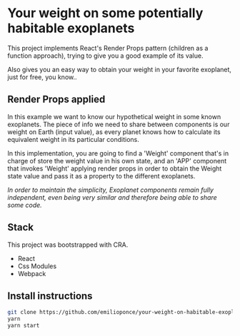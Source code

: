 # Your weight on some potentially habitable exoplanets

This project implements React's Render Props pattern (children as a function approach), trying to give you a good example of its value.

Also gives you an easy way to obtain your weight in your favorite exoplanet, just for free, you know..

## Render Props applied

In this example we want to know our hypothetical weight in some known exoplanets. The piece of info we need to share between components is our weight on Earth (input value), as every planet knows how to calculate its equivalent weight in its particular conditions.

In this implementation, you are going to find a 'Weight' component that's in charge of store the weight value in his own state, and an 'APP' component that invokes 'Weight' applying render props in order to obtain the Weight state value and pass it as a property to the different exoplanets.

_In order to maintain the simplicity, Exoplanet components remain fully independent, even being very similar and therefore being able to share some code._

## Stack

This project was bootstrapped with CRA.

- React
- Css Modules
- Webpack

## Install instructions

```sh
git clone https://github.com/emilioponce/your-weight-on-habitable-exoplanets.git
yarn
yarn start
```
